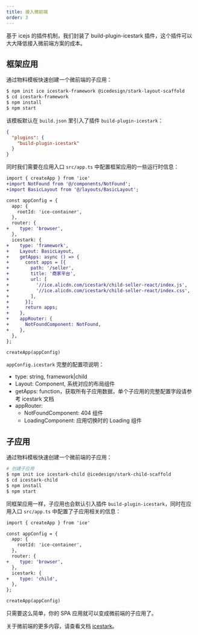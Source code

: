 ```yaml
---
title: 接入微前端
order: 3
---
```


基于 icejs 的插件机制，我们封装了 build-plugin-icestark 插件，这个插件可以大大降低接入微前端方案的成本。

## 框架应用

通过物料模板快速创建一个微前端的子应用：

```bash
$ npm init ice icestark-framework @icedesign/stark-layout-scaffold
$ cd icestark-framework
$ npm install
$ npm start
```

该模板默认在 `build.json` 里引入了插件 `build-plugin-icestark`：

```json
{
  "plugins": {
    "build-plugin-icestark"
  }
}
```

同时我们需要在应用入口 `src/app.ts` 中配置框架应用的一些运行时信息：

```diff
import { createApp } from 'ice'
+import NotFound from '@/components/NotFound';
+import BasicLayout from '@/layouts/BasicLayout';

const appConfig = {
  app: {
    rootId: 'ice-container',
  },
  router: {
+    type: 'browser',
  },
  icestark: {
+    type: 'framework',
+    Layout: BasicLayout,
+    getApps: async () => {
+      const apps = [{
+        path: '/seller',
+        title: '商家平台',
+        url: [
+          '//ice.alicdn.com/icestark/child-seller-react/index.js',
+          '//ice.alicdn.com/icestark/child-seller-react/index.css',
+        ],
+      }];
+      return apps;
+    },
+    appRouter: {
+      NotFoundComponent: NotFound,
+    },
  },
};

createApp(appConfig)
```

`appConfig.icestark` 完整的配置项说明：

- type: string, framework|child
- Layout: Component, 系统对应的布局组件
- getApps: function，获取所有子应用数据，单个子应用的完整配置字段请参考 icestark 文档
- appRouter:
  - NotFoundComponent: 404 组件
  - LoadingComponent: 应用切换时的 Loading 组件

## 子应用

通过物料模板快速创建一个微前端的子应用：

``` bash
# 创建子应用
$ npm init ice icestark-child @icedesign/stark-child-scaffold
$ cd icestark-child
$ npm install
$ npm start
```

同框架应用一样，子应用也会默认引入插件 `build-plugin-icestark`，同时在应用入口 `src/app.ts` 中配置了子应用相关的信息：

```diff
import { createApp } from 'ice'

const appConfig = {
  app: {
    rootId: 'ice-container',
  },
  router: {
+    type: 'browser',
  },
  icestark: {
+    type: 'child',
  },
};

createApp(appConfig)
```

只需要这么简单，你的 SPA 应用就可以变成微前端的子应用了。

关于微前端的更多内容，请查看文档 [icestark](https://ice.work/docs/icestark/about)。
